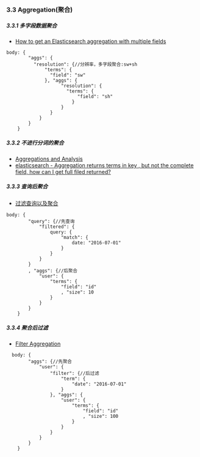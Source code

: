 
### 3.3 Aggregation(聚合)
  
##### 3.3.1 多字段数据聚合
  * [How to get an Elasticsearch aggregation with multiple fields](http://stackoverflow.com/questions/30728583/how-to-get-an-elasticsearch-aggregation-with-multiple-fields#)

```
body: {
        "aggs": {
          "resolution": {//分辨率，多字段聚合:sw+sh
              "terms": {
                "field": "sw"
              }, "aggs": {
                    "resolution": {
                      "terms": {
                          "field": "sh"
                        }
                    }
                }
            }
        }
    }
```

##### 3.3.2 不进行分词的聚合
  * [Aggregations and Analysis](https://www.elastic.co/guide/en/elasticsearch/guide/current/aggregations-and-analysis.html)
  * [elasticsearch - Aggregation returns terms in key , but not the complete field, how can I get full filed returned?](http://stackoverflow.com/questions/24640117/elasticsearch-aggregation-returns-terms-in-key-but-not-the-complete-field-h) 
  
##### 3.3.3 查询后聚合
  * [过滤查询以及聚合](http://blog.csdn.net/dm_vincent/article/details/42757519)
```
body: {
        "query": {//先查询
            "filtered": {
                query: {
                    "match": {
                        date: "2016-07-01"
                    }
                }
            }
        }
        , "aggs": {//后聚合
            "user": {
                "terms": {
                    "field": "id"
                    , "size": 10
                }
            }
        }
    }
```

##### 3.3.4 聚合后过滤
  * [Filter Aggregation](https://www.elastic.co/guide/en/elasticsearch/reference/current/search-aggregations-bucket-filter-aggregation.html)
  
```
  body: {
        "aggs": {//先聚合
            "user": {
                "filter": {//后过滤
                    "term": {
                        "date": "2016-07-01"
                    }
                }, "aggs": {
                    "user": {
                        "terms": {
                            "field": "id"
                            , "size": 100
                        }
                    }
                }
            }
        }
    }
```
